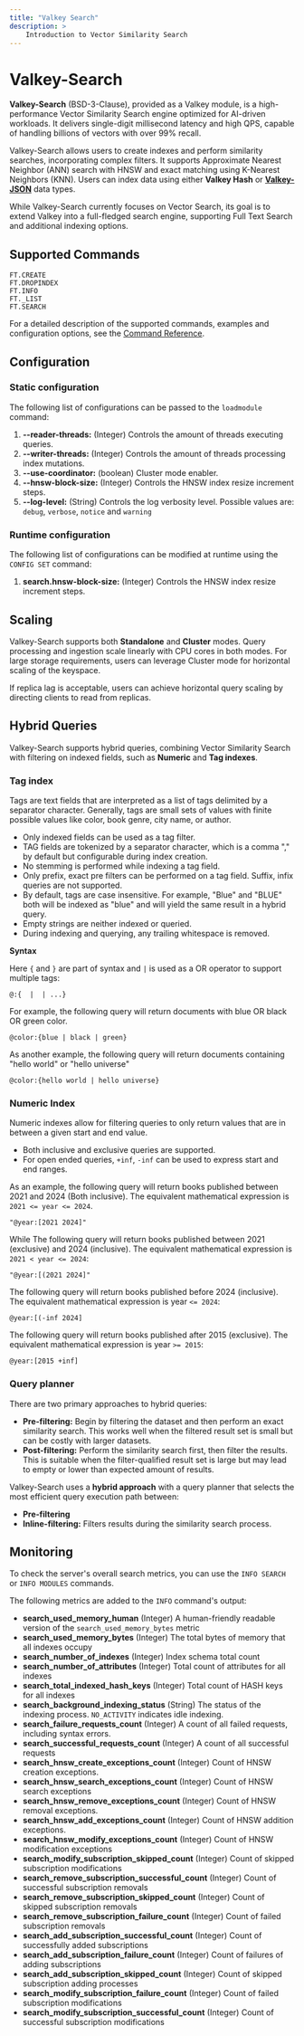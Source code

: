 ```yaml
---
title: "Valkey Search"
description: >
    Introduction to Vector Similarity Search
---
```


# Valkey-Search

**Valkey-Search** (BSD-3-Clause), provided as a Valkey module, is a high-performance Vector Similarity Search engine
optimized for AI-driven workloads. It delivers single-digit millisecond latency and high QPS, capable of handling billions
of vectors with over 99% recall.

Valkey-Search allows users to create indexes and perform similarity searches, incorporating complex filters.
It supports Approximate Nearest Neighbor (ANN) search with HNSW and exact matching using K-Nearest Neighbors (KNN).
Users can index data using either **Valkey Hash** or **[Valkey-JSON](/topics/valkey-json)** data types.

While Valkey-Search currently focuses on Vector Search, its goal is to extend Valkey into a full-fledged search engine,
supporting Full Text Search and additional indexing options.

## Supported Commands

```plaintext
FT.CREATE
FT.DROPINDEX
FT.INFO
FT._LIST
FT.SEARCH
```

For a detailed description of the supported commands, examples and configuration options, see the [Command Reference](/commands/#search).

## Configuration

### Static configuration

The following list of configurations can be passed to the `loadmodule` command:

1. **--reader-threads:** (Integer) Controls the amount of threads executing queries.
2. **--writer-threads:** (Integer) Controls the amount of threads processing index mutations.
3. **--use-coordinator:** (boolean) Cluster mode enabler.
4. **--hnsw-block-size:** (Integer) Controls the HNSW index resize increment steps.
5. **--log-level:** (String) Controls the log verbosity level. Possible values are: `debug`, `verbose`, `notice` and `warning`

### Runtime configuration

The following list of configurations can be modified at runtime using the `CONFIG SET` command:

1. **search.hnsw-block-size:** (Integer) Controls the HNSW index resize increment steps.

## Scaling

Valkey-Search supports both **Standalone** and **Cluster** modes. Query processing and ingestion scale linearly with CPU
cores in both modes. For large storage requirements, users can leverage Cluster mode for horizontal scaling of the keyspace.

If replica lag is acceptable, users can achieve horizontal query scaling by directing clients to read from replicas.

## Hybrid Queries

Valkey-Search supports hybrid queries, combining Vector Similarity Search with filtering on indexed fields, such as **Numeric** and **Tag indexes**.

### Tag index

Tags are text fields that are interpreted as a list of tags delimited by a separator character.
Generally, tags are small sets of values with finite possible values like color, book genre, city name, or author.

- Only indexed fields can be used as a tag filter.
- TAG fields are tokenized by a separator character, which is a comma "," by default but configurable during index creation.
- No stemming is performed while indexing a tag field.
- Only prefix, exact pre filters can be performed on a tag field. Suffix, infix queries are not supported.
- By default, tags are case insensitive. For example, "Blue" and "BLUE" both will be indexed as "blue" and will yield the
    same result in a hybrid query.
- Empty strings are neither indexed or queried.
- During indexing and querying, any trailing whitespace is removed.

**Syntax**

Here `{` and `}` are part of syntax and `|` is used as a OR operator to support multiple tags:

```
@:{  |  | ...}
```

For example, the following query will return documents with blue OR black OR green color.

```
@color:{blue | black | green}
```

As another example, the following query will return documents containing "hello world" or "hello universe"

```
@color:{hello world | hello universe}
```

### Numeric Index

Numeric indexes allow for filtering queries to only return values that are in between a given start and end value.

- Both inclusive and exclusive queries are supported.
- For open ended queries, `+inf`, `-inf` can be used to express start and end ranges.

As an example, the following query will return books published between 2021 and 2024 (Both inclusive).
The equivalent mathematical expression is `2021 <= year <= 2024`.

```
"@year:[2021 2024]"
```

While The following query will return books published between 2021 (exclusive) and 2024 (inclusive).
The equivalent mathematical expression is `2021 < year <= 2024`:

```
"@year:[(2021 2024]"
```

The following query will return books published before 2024 (inclusive). The equivalent mathematical expression is year `<= 2024`:

```
@year:[(-inf 2024]
```

The following query will return books published after 2015 (exclusive). The equivalent mathematical expression is year `>= 2015`:

```
@year:[2015 +inf]
```

### Query planner

There are two primary approaches to hybrid queries:

- **Pre-filtering:** Begin by filtering the dataset and then perform an exact similarity search. This works well when the filtered result set is small but can be costly with larger datasets.
- **Post-filtering:** Perform the similarity search first, then filter the results. This is suitable when the filter-qualified result set is large but may lead to empty or lower than expected amount of results.

Valkey-Search uses a **hybrid approach** with a query planner that selects the most efficient query execution path between:

- **Pre-filtering**
- **Inline-filtering:** Filters results during the similarity search process.

## Monitoring

To check the server's overall search metrics, you can use the `INFO SEARCH` or `INFO MODULES` commands.

The following metrics are added to the `INFO` command's output:

- **search_used_memory_human** (Integer) A human-friendly readable version of the `search_used_memory_bytes` metric
- **search_used_memory_bytes** (Integer) The total bytes of memory that all indexes occupy
- **search_number_of_indexes** (Integer) Index schema total count
- **search_number_of_attributes** (Integer) Total count of attributes for all indexes
- **search_total_indexed_hash_keys** (Integer) Total count of HASH keys for all indexes
- **search_background_indexing_status** (String) The status of the indexing process. `NO_ACTIVITY` indicates idle indexing.
- **search_failure_requests_count** (Integer) A count of all failed requests, including syntax errors.
- **search_successful_requests_count** (Integer) A count of all successful requests
- **search_hnsw_create_exceptions_count** (Integer) Count of HNSW creation exceptions.
- **search_hnsw_search_exceptions_count** (Integer) Count of HNSW search exceptions
- **search_hnsw_remove_exceptions_count** (Integer) Count of HNSW removal exceptions.
- **search_hnsw_add_exceptions_count** (Integer) Count of HNSW addition exceptions.
- **search_hnsw_modify_exceptions_count** (Integer) Count of HNSW modification exceptions
- **search_modify_subscription_skipped_count** (Integer) Count of skipped subscription modifications
- **search_remove_subscription_successful_count** (Integer) Count of successful subscription removals
- **search_remove_subscription_skipped_count** (Integer) Count of skipped subscription removals
- **search_remove_subscription_failure_count** (Integer) Count of failed subscription removals
- **search_add_subscription_successful_count** (Integer) Count of successfully added subscriptions
- **search_add_subscription_failure_count** (Integer) Count of failures of adding subscriptions
- **search_add_subscription_skipped_count** (Integer) Count of skipped subscription adding processes
- **search_modify_subscription_failure_count** (Integer) Count of failed subscription modifications
- **search_modify_subscription_successful_count** (Integer)	Count of successful subscription modifications

